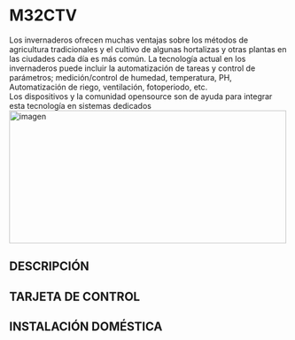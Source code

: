 # M32CTV
Los invernaderos ofrecen muchas ventajas sobre los métodos de agricultura tradicionales y el cultivo de algunas hortalizas y otras plantas en las ciudades cada día es más común. La tecnología actual en los invernaderos puede incluir la automatización de tareas y control de parámetros; medición/control de humedad, temperatura, PH, Automatización de riego, ventilación, fotoperiodo, etc.
<br>
Los dispositivos y la comunidad opensource son de ayuda para integrar esta tecnología en sistemas dedicados <img src="https://camo.githubusercontent.com/c55beef2f138da61fe671a1e4a307ff4ffbc318d/68747470733a2f2f692e696d6775722e636f6d2f715849456368542e6a7067" alt="imagen" width="500" height="240"/><br>

## DESCRIPCIÓN
## TARJETA DE CONTROL
## INSTALACIÓN DOMÉSTICA

